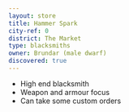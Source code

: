 ```yaml
---
layout: store
title: Hammer Spark
city-ref: 0
district: The Market
type: blacksmiths
owner: Brundar (male dwarf)
discovered: true
---
```

- High end blacksmith
- Weapon and armour focus
- Can take some custom orders

